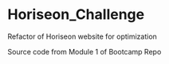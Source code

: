 # Horiseon_Challenge
Refactor of Horiseon website for optimization

Source code from Module 1 of Bootcamp Repo
